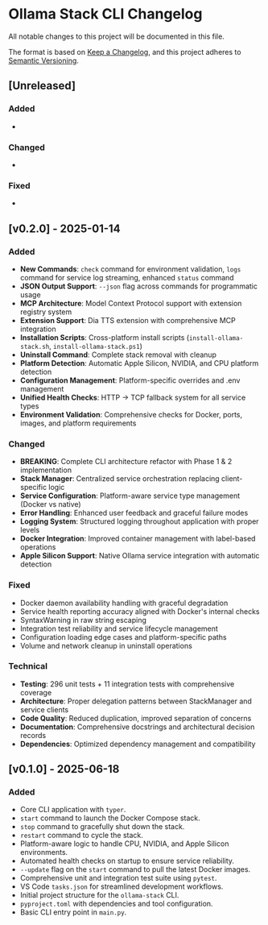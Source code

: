 # Ollama Stack CLI Changelog

All notable changes to this project will be documented in this file.

The format is based on [Keep a Changelog](https://keepachangelog.com/en/1.0.0/),
and this project adheres to [Semantic Versioning](https://semver.org/spec/v2.0.0.html).

## [Unreleased]

### Added
- 

### Changed
- 

### Fixed
- 

## [v0.2.0] - 2025-01-14

### Added
- **New Commands**: `check` command for environment validation, `logs` command for service log streaming, enhanced `status` command
- **JSON Output Support**: `--json` flag across commands for programmatic usage
- **MCP Architecture**: Model Context Protocol support with extension registry system
- **Extension Support**: Dia TTS extension with comprehensive MCP integration
- **Installation Scripts**: Cross-platform install scripts (`install-ollama-stack.sh`, `install-ollama-stack.ps1`)
- **Uninstall Command**: Complete stack removal with cleanup
- **Platform Detection**: Automatic Apple Silicon, NVIDIA, and CPU platform detection
- **Configuration Management**: Platform-specific overrides and .env management
- **Unified Health Checks**: HTTP → TCP fallback system for all service types
- **Environment Validation**: Comprehensive checks for Docker, ports, images, and platform requirements

### Changed
- **BREAKING**: Complete CLI architecture refactor with Phase 1 & 2 implementation
- **Stack Manager**: Centralized service orchestration replacing client-specific logic
- **Service Configuration**: Platform-aware service type management (Docker vs native)
- **Error Handling**: Enhanced user feedback and graceful failure modes
- **Logging System**: Structured logging throughout application with proper levels
- **Docker Integration**: Improved container management with label-based operations
- **Apple Silicon Support**: Native Ollama service integration with automatic detection

### Fixed
- Docker daemon availability handling with graceful degradation
- Service health reporting accuracy aligned with Docker's internal checks
- SyntaxWarning in raw string escaping
- Integration test reliability and service lifecycle management
- Configuration loading edge cases and platform-specific paths
- Volume and network cleanup in uninstall operations

### Technical
- **Testing**: 296 unit tests + 11 integration tests with comprehensive coverage
- **Architecture**: Proper delegation patterns between StackManager and service clients
- **Code Quality**: Reduced duplication, improved separation of concerns
- **Documentation**: Comprehensive docstrings and architectural decision records
- **Dependencies**: Optimized dependency management and compatibility

## [v0.1.0] - 2025-06-18

### Added
- Core CLI application with `typer`.
- `start` command to launch the Docker Compose stack.
- `stop` command to gracefully shut down the stack.
- `restart` command to cycle the stack.
- Platform-aware logic to handle CPU, NVIDIA, and Apple Silicon environments.
- Automated health checks on startup to ensure service reliability.
- `--update` flag on the `start` command to pull the latest Docker images.
- Comprehensive unit and integration test suite using `pytest`.
- VS Code `tasks.json` for streamlined development workflows.
- Initial project structure for the `ollama-stack` CLI.
- `pyproject.toml` with dependencies and tool configuration.
- Basic CLI entry point in `main.py`. 